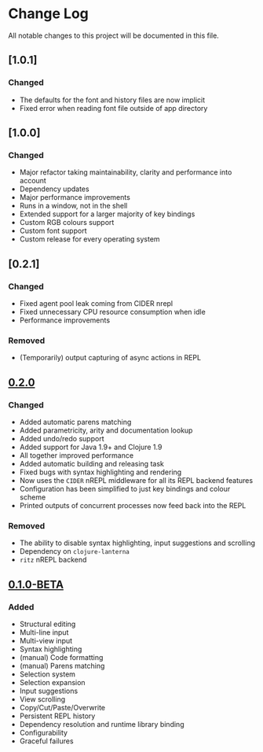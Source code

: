 # Change Log
All notable changes to this project will be documented in this file.

## [1.0.1]
### Changed
- The defaults for the font and history files are now implicit
- Fixed error when reading font file outside of app directory

## [1.0.0]
### Changed
- Major refactor taking maintainability, clarity and performance into account
- Dependency updates
- Major performance improvements
- Runs in a window, not in the shell
- Extended support for a larger majority of key bindings
- Custom RGB colours support
- Custom font support
- Custom release for every operating system

## [0.2.1]
### Changed
- Fixed agent pool leak coming from CIDER nrepl
- Fixed unnecessary CPU resource consumption when idle
- Performance improvements

### Removed
- (Temporarily) output capturing of async actions in REPL

## [0.2.0]
### Changed
- Added automatic parens matching
- Added parametricity, arity and documentation lookup
- Added undo/redo support
- Added support for Java 1.9+ and Clojure 1.9 
- All together improved performance 
- Added automatic building and releasing task
- Fixed bugs with syntax highlighting and rendering
- Now uses the `CIDER` nREPL middleware for all its REPL backend features
- Configuration has been simplified to just key bindings and colour scheme
- Printed outputs of concurrent processes now feed back into the REPL

### Removed
- The ability to disable syntax highlighting, input suggestions and scrolling
- Dependency on `clojure-lanterna`
- `ritz` nREPL backend

## [0.1.0-BETA]   
### Added
- Structural editing
- Multi-line input
- Multi-view input
- Syntax highlighting
- (manual) Code formatting
- (manual) Parens matching
- Selection system
- Selection expansion
- Input suggestions
- View scrolling
- Copy/Cut/Paste/Overwrite
- Persistent REPL history
- Dependency resolution and runtime library binding
- Configurability
- Graceful failures

[0.2.0]: https://github.com/AvramRobert/omnia/releases/tag/0.2.0
[0.1.0-BETA]: https://github.com/AvramRobert/omnia/releases/tag/0.1.0-BETA
